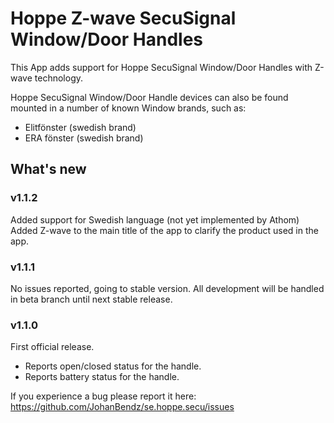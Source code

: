 # Hoppe Z-wave SecuSignal Window/Door Handles

This App adds support for Hoppe SecuSignal Window/Door Handles with Z-wave technology.

Hoppe SecuSignal Window/Door Handle devices can also be found mounted in a number of known Window brands, such as:
- Elitfönster (swedish brand)
- ERA fönster (swedish brand)

## What's new

### v1.1.2
Added support for Swedish language (not yet implemented by Athom)
Added Z-wave to the main title of the app to clarify the product used in the app.

### v1.1.1
No issues reported, going to stable version.
All development will be handled in beta branch until next stable release.

### v1.1.0
First official release.

- Reports open/closed status for the handle.
- Reports battery status for the handle.

If you experience a bug please report it here: https://github.com/JohanBendz/se.hoppe.secu/issues
